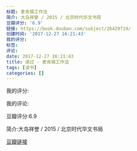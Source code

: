 ```yaml
---
标题: 麦肯锡工作法
简介: 大岛祥誉 / 2015 / 北京时代华文书局
豆瓣评分: '6.9'
链接: https://book.douban.com/subject/26429719/
创建时间: '2017-12-27 16:21:43'
我的评分:
标签:
评论:
date: 2017-12-27 16:21:43
title: 读过 - 麦肯锡工作法
tags: [读书]
categories: []
---
```


我的评分:

我的评论:

豆瓣评分:6.9

简介:大岛祥誉 / 2015 / 北京时代华文书局

[豆瓣链接](https://book.douban.com/subject/26429719/)


